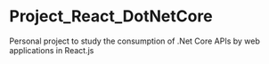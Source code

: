 # Project_React_DotNetCore
Personal project to study the consumption of .Net Core APIs by web applications in React.js
